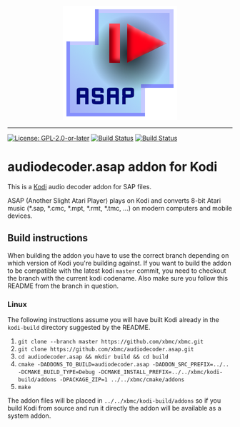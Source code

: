 <p align="center">
  <img src="audiodecoder.asap/icon.png" />
</p>

------------------

[![License: GPL-2.0-or-later](https://img.shields.io/badge/License-GPL%20v2+-blue.svg)](LICENSE.md)
[![Build Status](https://dev.azure.com/teamkodi/binary-addons/_apis/build/status/xbmc.audiodecoder.asap?branchName=Nexus)](https://dev.azure.com/teamkodi/binary-addons/_build/latest?definitionId=4&branchName=Nexus)
[![Build Status](https://jenkins.kodi.tv/view/Addons/job/xbmc/job/audiodecoder.asap/job/Nexus/badge/icon)](https://jenkins.kodi.tv/blue/organizations/jenkins/xbmc%2Faudiodecoder.asap/branches/)
<!--- [![Build Status](https://ci.appveyor.com/api/projects/status/github/xbmc/audiodecoder.asap?branch=Nexus&svg=true)](https://ci.appveyor.com/project/xbmc/audiodecoder-asap?branch=Nexus) -->

# audiodecoder.asap addon for Kodi

This is a [Kodi](https://kodi.tv) audio decoder addon for SAP files.

ASAP (Another Slight Atari Player) plays on Kodi and converts 8-bit Atari music (*.sap, *.cmc, *.mpt, *.rmt, *.tmc, ...) on modern computers and mobile devices.

## Build instructions

When building the addon you have to use the correct branch depending on which version of Kodi you're building against. 
If you want to build the addon to be compatible with the latest kodi `master` commit, you need to checkout the branch with the current kodi codename.
Also make sure you follow this README from the branch in question.

### Linux

The following instructions assume you will have built Kodi already in the `kodi-build` directory 
suggested by the README.

1. `git clone --branch master https://github.com/xbmc/xbmc.git`
2. `git clone https://github.com/xbmc/audiodecoder.asap.git`
3. `cd audiodecoder.asap && mkdir build && cd build`
4. `cmake -DADDONS_TO_BUILD=audiodecoder.asap -DADDON_SRC_PREFIX=../.. -DCMAKE_BUILD_TYPE=Debug -DCMAKE_INSTALL_PREFIX=../../xbmc/kodi-build/addons -DPACKAGE_ZIP=1 ../../xbmc/cmake/addons`
5. `make`

The addon files will be placed in `../../xbmc/kodi-build/addons` so if you build Kodi from source and run it directly 
the addon will be available as a system addon.

